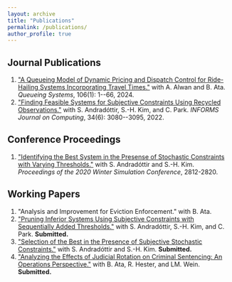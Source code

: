 ```yaml
---
layout: archive
title: "Publications"
permalink: /publications/
author_profile: true
---
```


## Journal Publications
1. ["A Queueing Model of Dynamic Pricing and Dispatch Control for Ride-Hailing Systems Incorporating Travel Times."](https://link.springer.com/article/10.1007/s11134-023-09901-y) with A. Alwan and B. Ata. *Queueing Systems*, 106(1): 1--66, 2024.
3. ["Finding Feasible Systems for Subjective Constraints Using Recycled Observations."](https://pubsonline.informs.org/doi/10.1287/ijoc.2022.1227) with S. Andradóttir, S.-H. Kim, and C. Park. *INFORMS Journal on Computing*, 34(6): 3080--3095, 2022.

## Conference Proceedings
1. ["Identifying the Best System in the Presense of Stochastic Constraints with Varying Thresholds."](https://ieeexplore.ieee.org/abstract/document/9384097) with S. Andradóttir and S.-H. Kim. *Proceedings of the 2020 Winter Simulation Conference*, 2812-2820. 

## Working Papers
1. "Analysis and Improvement for Eviction Enforcement." with B. Ata.
2. ["Pruning Inferior Systems Using Subjective Constraints with Sequentially Added Thresholds."](https://yuweizhou3.github.io/files/MultiPassPruningDraft.pdf) with S. Andradóttir, S.-H. Kim, and C. Park. **Submitted.**
3. ["Selection of the Best in the Presence of Subjective Stochastic Constraints."](https://yuweizhou3.github.io/files/ZAKDraft.pdf) with S. Andradóttir and S.-H. Kim. **Submitted.**  
4. ["Analyzing the Effects of Judicial Rotation on Criminal Sentencing: An Operations Perspective."](https://yuweizhou3.github.io/files/JudgeShoppingDraft.pdf) with B. Ata, R. Hester, and LM. Wein. **Submitted.**


